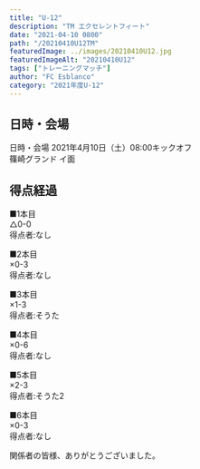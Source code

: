 ```yaml
---
title: "U-12"
description: "TM エクセレントフィート"
date: "2021-04-10 0800"
path: "/20210410U12TM"
featuredImage: ../images/20210410U12.jpg
featuredImageAlt: "20210410U12"
tags: ["トレーニングマッチ"]
author: "FC Esblanco"
category: "2021年度U-12"
---
```


## 日時・会場

日時・会場
2021年4月10日（土）08:00キックオフ  
篠崎グランド イ面

## 得点経過

■1本目  
△0-0  
得点者:なし

■2本目  
×0-3  
得点者:なし

■3本目  
×1-3  
得点者:そうた

■4本目  
×0-6  
得点者:なし

■5本目  
×2-3  
得点者:そうた2

■6本目  
×0-3  
得点者:なし

関係者の皆様、ありがとうございました。

